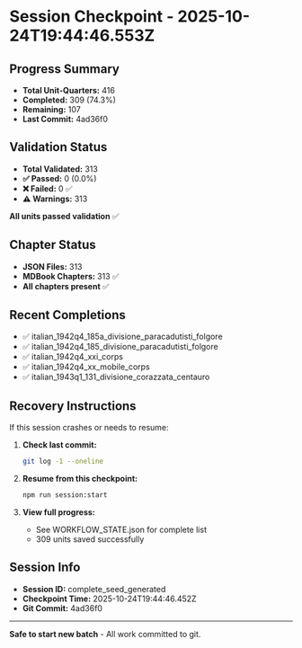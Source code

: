 # Session Checkpoint - 2025-10-24T19:44:46.553Z

## Progress Summary

- **Total Unit-Quarters:** 416
- **Completed:** 309 (74.3%)
- **Remaining:** 107
- **Last Commit:** 4ad36f0

## Validation Status

- **Total Validated:** 313
- **✅ Passed:** 0 (0.0%)
- **❌ Failed:** 0 ✅
- **⚠️ Warnings:** 313

**All units passed validation** ✅

## Chapter Status

- **JSON Files:** 313
- **MDBook Chapters:** 313 ✅
- **All chapters present** ✅

## Recent Completions

- ✅ italian_1942q4_185a_divisione_paracadutisti_folgore
- ✅ italian_1942q4_185_divisione_paracadutisti_folgore
- ✅ italian_1942q4_xxi_corps
- ✅ italian_1942q4_xx_mobile_corps
- ✅ italian_1943q1_131_divisione_corazzata_centauro

## Recovery Instructions

If this session crashes or needs to resume:

1. **Check last commit:**
   ```bash
   git log -1 --oneline
   ```

2. **Resume from this checkpoint:**
   ```bash
   npm run session:start
   ```

3. **View full progress:**
   - See WORKFLOW_STATE.json for complete list
   - 309 units saved successfully

## Session Info

- **Session ID:** complete_seed_generated
- **Checkpoint Time:** 2025-10-24T19:44:46.452Z
- **Git Commit:** 4ad36f0

---

**Safe to start new batch** - All work committed to git.
